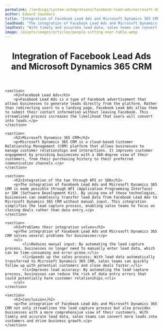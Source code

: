 ```yaml
---
permalink: /landings/system-integrations/facebook-lead-ads/microsoft-dynamics-365-crm
author: Edward Saunders
title: "Integration of Facebook Lead Ads and Microsoft Dynamics 365 CRM"
leadhead: "The integration of Facebook Lead Ads and Microsoft Dynamics 365 CRM not only streamlines the lead capture process but also provides businesses with a more comprehensive view of their customers"
leadtext: "With timely and accurate lead data, sales teams can convert more leads into customers and drive business growth."
image: /assets/images/articles/people-sitting-near-table.webp
---
```

<div class="arttext">
	<header>
		<h1>Integration of Facebook Lead Ads and Microsoft Dynamics 365 CRM</h1>
	</header>

	<section>
		<h2>Facebook Lead Ads</h2>
		<p>Facebook Lead Ads is a type of Facebook advertisement that allows businesses to generate leads directly from the platform. Rather than redirecting users to a landing page, Facebook Lead Ads allow them to submit their contact information without leaving Facebook. This streamlined process increases the likelihood that users will convert into leads.</p>
	</section>

	<section>
		<h2>Microsoft Dynamics 365 CRM</h2>
		<p>Microsoft Dynamics 365 CRM is a cloud-based Customer Relationship Management (CRM) platform that allows businesses to manage customer relationships and interactions. It improves customer engagement by providing businesses with a 360-degree view of their customers, from their purchasing history to their preferred communication channels.</p>
	</section>

	<section>
		<h2>Integration of the two through API or SDK</h2>
		<p>The integration of Facebook Lead Ads and Microsoft Dynamics 365 CRM is made possible through API (Application Programming Interface) or SDK (Software Development Kit). By using one of these technologies, businesses can seamlessly transfer lead data from Facebook Lead Ads to Microsoft Dynamics 365 CRM without manual input. This integration simplifies the lead capture process, enabling sales teams to focus on closing deals rather than data entry.</p>
	</section>

	<section>
		<h2>Problems their integration solves</h2>
		<p>The integration of Facebook Lead Ads and Microsoft Dynamics 365 CRM solves several problems for businesses:</p>
		<ul>
			<li>Reduces manual input: By automating the lead capture process, businesses no longer need to manually enter lead data, which can be time-consuming and error-prone.</li>
			<li>Speeds up the sales process: With lead data automatically transferred to Microsoft Dynamics 365 CRM, sales teams can quickly follow up with potential customers and close deals faster.</li>
			<li>Improves lead accuracy: By automating the lead capture process, businesses can reduce the risk of data entry errors that could potentially harm customer relationships.</li>
		</ul>
	</section>

	<section>
		<h2>Conclusion</h2>
		<p>The integration of Facebook Lead Ads and Microsoft Dynamics 365 CRM not only streamlines the lead capture process but also provides businesses with a more comprehensive view of their customers. With timely and accurate lead data, sales teams can convert more leads into customers and drive business growth.</p>
	</section>

</div>